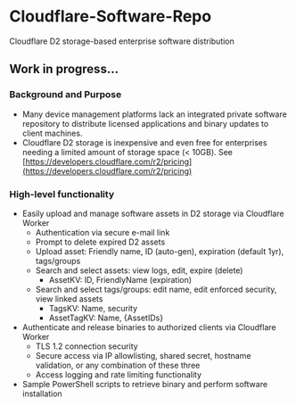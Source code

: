 # Cloudflare-Software-Repo
Cloudflare D2 storage-based enterprise software distribution

## Work in progress...

### Background and Purpose
- Many device management platforms lack an integrated private software repository to distribute licensed applications and binary updates to client machines.
- Cloudflare D2 storage is inexpensive and even free for enterprises needing a limited amount of storage space (< 10GB).  See [https://developers.cloudflare.com/r2/pricing](https://developers.cloudflare.com/r2/pricing)

### High-level functionality
- Easily upload and manage software assets in D2 storage via Cloudflare Worker
  - Authentication via secure e-mail link
  - Prompt to delete expired D2 assets
  - Upload asset: Friendly name, ID (auto-gen), expiration (default 1yr), tags/groups
  - Search and select assets: view logs, edit, expire (delete)
    - AssetKV: ID, FriendlyName (expiration)
  - Search and select tags/groups: edit name, edit enforced security, view linked assets
    - TagsKV: Name, security
    - AssetTagKV: Name, {AssetIDs}
- Authenticate and release binaries to authorized clients via Cloudflare Worker
  - TLS 1.2 connection security
  - Secure access via IP allowlisting, shared secret, hostname validation, or any combination of these three
  - Access logging and rate limiting functionality
- Sample PowerShell scripts to retrieve binary and perform software installation

